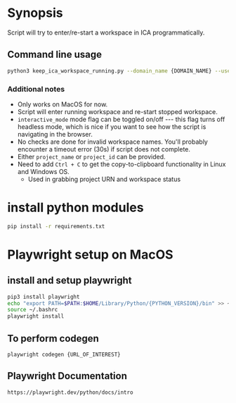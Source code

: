 # Synopsis

Script will try to enter/re-start a workspace in ICA programmatically.

## Command line usage

``` bash
python3 keep_ica_workspace_running.py --domain_name {DOMAIN_NAME} --username {USERNAME} --password {PASSWORD} --project_name {ICA_PROJECT_NAME} --workspace_name {WORKSPACE_NAME} --interactive_mode
```

### Additional notes

- Only works on MacOS for now.
- Script will enter running workspace and re-start stopped workspace.
- ```interactive_mode``` mode flag can be toggled on/off --- this flag turns off headless mode, which is nice if you want to see how the script is navigating in the browser.
- No checks are done for invalid workspace names. You'll probably encounter a timeout error (30s) if script does not complete.
- Either ```project_name``` or ```project_id``` can be provided.
- Need to add ``` Ctrl + C ``` to get the copy-to-clipboard functionality in Linux and Windows OS.
  - Used in grabbing project URN and workspace status  

# install python modules

```bash
pip install -r requirements.txt
```

# Playwright setup on MacOS

## install and setup playwright

```bash
pip3 install playwright
echo "export PATH=$PATH:$HOME/Library/Python/{PYTHON_VERSION}/bin" >> ~/.bashrc
source ~/.bashrc
playwright install
```

## To perform codegen

```playwright codegen {URL_OF_INTEREST}```


## Playwright Documentation

```https://playwright.dev/python/docs/intro```
